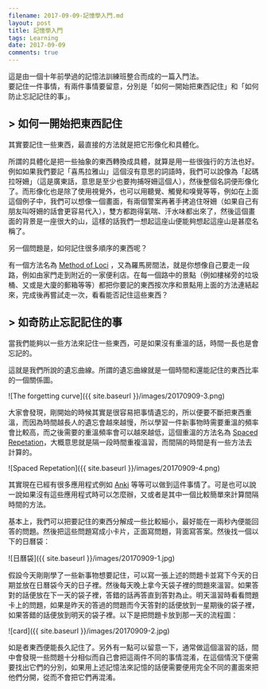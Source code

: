 ```yaml
---
filename: 2017-09-09-記憶學入門.md
layout: post
title: 記憶學入門
tags: Learning
date: 2017-09-09
comments: true
---
```

這是由一個十年前學過的記憶法訓練班整合而成的一篇入門法。  
要記住一件事情，有兩件事情要留意，分別是「如何一開始把東西記住」和「如何防止忘記記住的事」。

## > 如何一開始把東西記住

其實要記住一些東西，最直接的方法就是把它形像化和具體化。

所謂的具體化是把一些抽象的東西轉換成具體，就算是用一些很強行的方法也好。例如如果我們要記「喜馬拉雅山」這個沒有意思的詞語時，我們可以說像為「起碼拉呀姍」（這是廣東話，意思是至少也要拘捕呀姍這個人），然後整個名詞便形像化了。而形像化也是除了使用視覺外，也可以用聽覺、觸覺和嗅覺等等，例如在上面這個例子中，我們可以想像一個畫面，有兩個警案再著手拷追住呀姍（如果自己有朋友叫呀姍的話會更容易代入），雙方都跑得氣喘、汗水味都出來了，然後這個畫面的背景是一座很大的山，這樣的話我們一想起這座山便能夠想起這座山是甚麼名稱了。

另一個問題是，如何記住很多順序的東西呢？

有一個方法名為 [Method of Loci](https://en.m.wikipedia.org/wiki/Method_of_loci) ，又為羅馬房間法，就是你想像自己要走一段路，例如由家門走到附近的一家便利店。在每一個路中的景點（例如樓梯旁的垃圾桶、又或是大廈的郵箱等等）都把你要記的東西按次序和景點用上面的方法連結起來，完成後再嘗試走一次，看看能否記住這些東西？

## > 如奇防止忘記記住的事

當我們能夠以一些方法來記住一些東西，可是如果沒有重溫的話，時間一長也是會忘記的。

這就是我們所說的遺忘曲線。所謂的遺忘曲線就是一個時間和還能記住的東西比率的一個關係圖。

![The forgetting curve]({{ site.baseurl }}/images/20170909-3.png)

大家會發現，剛開始的時候其實是很容易把事情遺忘的，所以便要不斷把東西重溫，而因為時間越長人的遺忘會越來越慢，所以學習一件新事物時需要重溫的頻率會比較高，而之後需要的重溫頻率會可以越來越低，這個重溫的方法名為 [Spaced Repetation](https://en.m.wikipedia.org/wiki/Spaced_repetition)，大概意思就是隔一段時間重複溫習，而間隔的時間是有一些方法去計算的。

![Spaced Repetation]({{ site.baseurl }}/images/20170909-4.png)

其實現在已經有很多應用程式例如 [Anki](https://apps.ankiweb.net) 等等可以做到這件事情了。可是也可以說一說如果沒有這些應用程式時可以怎麼辦，又或者是其中一個比較簡單來計算間隔時間的方法。

基本上，我們可以把要記住的東西分解成一些比較細小，最好能在一兩秒內便能回答的問題。然後把這些問題寫成小卡片，正面寫問題，背面寫答案。然後找一個以下的日曆袋：

![日曆袋]({{ site.baseurl }}/images/20170909-1.jpg)

假設今天剛剛學了一些新事物想要記住，可以寫一張上述的問題卡並寫下今天的日期並放在日曆袋今天的日子裡。然後每天晚上拿今天袋子裡的問題來溫習。如果答對的話便放在下一天的袋子裡，答錯的話再答直到答對為止。明天溫習時看看問題卡上的問題，如果是昨天的答過的問題而今天答對的話便放到一星期後的袋子裡，如果答錯的話便放到明天的袋子裡。以下是把問題卡放到那一天的流程圖：

![card]({{ site.baseurl }}/images/20170909-2.jpg)

如是者東西便能長久記住了。另外有一點可以留意一下，通常做這個溫習的話，間中會發現一些問題十分相似而自己會把這兩件不同的事情混淆，在這個情況下便需要找出它們的分別，如果用上述記憶法來記憶的話便需要便用完全不同的畫面來把他們分開，從而不會把它們再混淆。